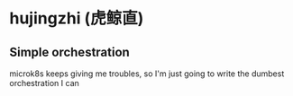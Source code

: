 # hujingzhi (虎鲸直)
## Simple orchestration

microk8s keeps giving me troubles, so I'm just going to write the dumbest orchestration I can

